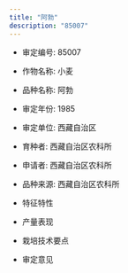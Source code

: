 ```yaml
---
title: "阿勃"
description: "85007"
---
```

* 审定编号:  85007

*  作物名称:  小麦

*  品种名称:  阿勃

*  审定年份:  1985

*  审定单位:  西藏自治区

* 育种者:  西藏自治区农科所

*  申请者:  西藏自治区农科所

*  品种来源:  西藏自治区农科所

*  特征特性


*  产量表现


*  栽培技术要点


*  审定意见

